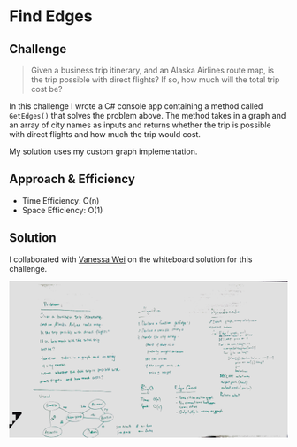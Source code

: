 # Find Edges

## Challenge

> Given a business trip itinerary, and an Alaska Airlines
> route map, is the trip possible with direct flights?
> If so, how much will the total trip cost be?

In this challenge I wrote a C# console app containing a
method called `GetEdges()` that solves the problem above.
The method takes in a graph and an array of city names as
inputs and returns whether the trip is possible with direct
flights and how much the trip would cost.

My solution uses my custom graph implementation. 

## Approach & Efficiency

* Time Efficiency: O(n)
* Space Efficiency: O(1)

## Solution

I collaborated with [Vanessa Wei](https://github.com/Wei9023) on the whiteboard solution for this challenge.

![Whiteboard planning](assets/graph_get-edges-flight-routes.JPG)
